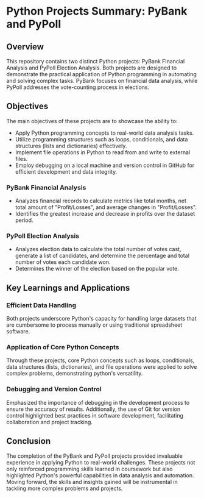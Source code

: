 # Python Projects Summary: PyBank and PyPoll

## Overview
This repository contains two distinct Python projects: PyBank Financial Analysis and PyPoll Election Analysis. Both projects are designed to demonstrate the practical application of Python programming in automating and solving complex tasks. PyBank focuses on financial data analysis, while PyPoll addresses the vote-counting process in elections.

## Objectives
The main objectives of these projects are to showcase the ability to:
- Apply Python programming concepts to real-world data analysis tasks.
- Utilize programming structures such as loops, conditionals, and data structures (lists and dictionaries) effectively.
- Implement file operations in Python to read from and write to external files.
- Employ debugging on a local machine and version control in GitHub for efficient development and data integrity.

### PyBank Financial Analysis
- Analyzes financial records to calculate metrics like total months, net total amount of "Profit/Losses", and average changes in "Profit/Losses".
- Identifies the greatest increase and decrease in profits over the dataset period.

### PyPoll Election Analysis
- Analyzes election data to calculate the total number of votes cast, generate a list of candidates, and determine the percentage and total number of votes each candidate won.
- Determines the winner of the election based on the popular vote.

## Key Learnings and Applications

### Efficient Data Handling
Both projects underscore Python's capacity for handling large datasets that are cumbersome to process manually or using traditional spreadsheet software.

### Application of Core Python Concepts
Through these projects, core Python concepts such as loops, conditionals, data structures (lists, dictionaries), and file operations were applied to solve complex problems, demonstrating python's versatility.

### Debugging and Version Control
Emphasized the importance of debugging in the development process to ensure the accuracy of results. Additionally, the use of Git for version control highlighted best practices in software development, facilitating collaboration and project tracking.

## Conclusion
The completion of the PyBank and PyPoll projects provided invaluable experience in applying Python to real-world challenges. These projects not only reinforced programming skills learned in coursework but also highlighted Python's powerful capabilities in data analysis and automation. Moving forward, the skills and insights gained will be instrumental in tackling more complex problems and projects.
